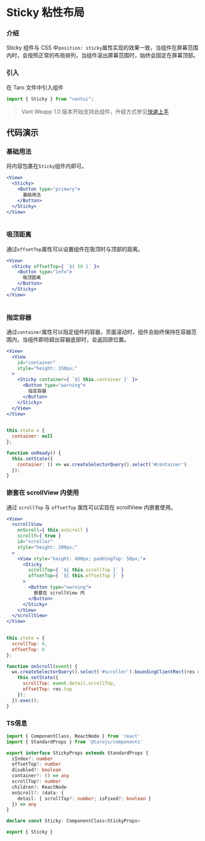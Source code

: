# Sticky 粘性布局

### 介绍

Sticky 组件与 CSS 中`position: sticky`属性实现的效果一致，当组件在屏幕范围内时，会按照正常的布局排列，当组件滚出屏幕范围时，始终会固定在屏幕顶部。

### 引入

在 Taro 文件中引入组件

```js
import { Sticky } from "vantui"; 
```

> Vant Weapp 1.0 版本开始支持此组件，升级方式参见[快速上手](#/quickstart)

## 代码演示

### 基础用法

将内容包裹在`Sticky`组件内即可。

```jsx
<View>
  <Sticky>
    <Button type="primary">
      基础用法
    </Button>
  </Sticky>
</View>
 
```

### 吸顶距离

通过`offsetTop`属性可以设置组件在吸顶时与顶部的距离。

```jsx
<View>
  <Sticky offsetTop={ `${ 50 }` }>
    <Button type="info">
      吸顶距离
    </Button>
  </Sticky>
</View>
 
```

### 指定容器

通过`container`属性可以指定组件的容器，页面滚动时，组件会始终保持在容器范围内，当组件即将超出容器底部时，会返回原位置。

```jsx
<View>
  <View
    id="container"
    style="height: 150px;"
  >
    <Sticky container={ `${ this.container }` }>
      <Button type="warning">
        指定容器
      </Button>
    </Sticky>
  </View>
</View>
 
```

```js
this.state = {
  container: null
};

function onReady() {
  this.setState({
    container: () => wx.createSelectorQuery().select('#container')
  });
} 
```

### 嵌套在 scrollView 内使用

通过 `scrollTop` 与 `offsetTop` 属性可以实现在 scrollView 内嵌套使用。

```jsx
<View>
  <scrollView
    onScroll={ this.onScroll }
    scrollY={ true }
    id="scroller"
    style="height: 200px;"
  >
    <View style="height: 400px; paddingTop: 50px;">
      <Sticky
        scrollTop={ `${ this.scrollTop }` }
        offsetTop={ `${ this.offsetTop }` }
      >
        <Button type="warning">
          嵌套在 scrollView 内
        </Button>
      </Sticky>
    </View>
  </scrollView>
</View>
 
```

```js
this.state = {
  scrollTop: 0,
  offsetTop: 0
};

function onScroll(event) {
  wx.createSelectorQuery().select('#scroller').boundingClientRect(res => {
    this.setState({
      scrollTop: event.detail.scrollTop,
      offsetTop: res.top
    });
  }).exec();
} 
```
### TS信息
```ts 
import { ComponentClass, ReactNode } from 'react'
import { StandardProps } from '@tarojs/components'

export interface StickyProps extends StandardProps {
  zIndex?: number
  offsetTop?: number
  disabled?: boolean
  container?: () => any
  scrollTop?: number
  children?: ReactNode
  onScroll?: (data: {
    detail: { scrollTop?: number; isFixed?: boolean }
  }) => any
}

declare const Sticky: ComponentClass<StickyProps>

export { Sticky }
```